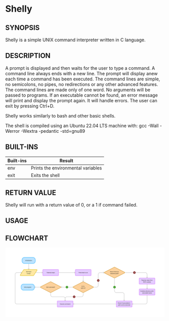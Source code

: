 
# Shelly


## SYNOPSIS

Shelly is a simple UNIX command interpreter written in C language. 

## DESCRIPTION

A prompt is displayed and then waits for the user to type a command. A command line always ends with a new line. The prompt will display anew each time a command has been executed. The command lines are simple, no semicolons, no pipes, no redirections or any other advanced features. The command lines are made only of one word. No arguments will be passed to programs. If an executable cannot be found, an error message will print and display the prompt again. It will handle errors. The user can exit by pressing Ctrl+D.

Shelly works similarly to bash and other basic shells.

The shell is compiled using an Ubuntu 22.04 LTS machine with: 
gcc -Wall -Werror -Wextra -pedantic -std=gnu89

## BUILT-INS

| **Built-ins** | **Result** |
| ----- | --------------------------- |
| env | Prints the environmental variables  |
| exit | Exits the shell |

## RETURN VALUE

Shelly will run with a return value of 0, or a 1 if command failed.

## USAGE



## FLOWCHART

![shelly flowchart](./assets/shelly_flowchart.png "simple shell flowchart")
